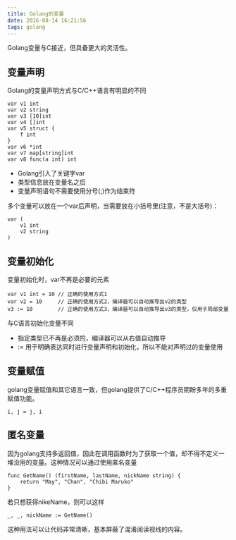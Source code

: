 ```yaml
---
title: Golang的变量
date: 2016-08-14 16:21:56
tags: golang
---
```

Golang变量与C接近，但具备更大的灵活性。
<!-- more -->

## 变量声明
Golang的变量声明方式与C/C++语言有明显的不同
```golang
var v1 int
var v2 string
var v3 [10]int
var v4 []int
var v5 struct {
    f int
}
var v6 *int
var v7 map[string]int
var v8 func(a int) int
```

* Golang引入了关键字var
* 类型信息放在变量名之后
* 变量声明语句不需要使用分号(;)作为结束符

多个变量可以放在一个var后声明，当需要放在小括号里(注意，不是大括号)：

```golang
var (
    v1 int
    v2 string
)
```

## 变量初始化
变量初始化时，var不再是必要的元素

```golang
var v1 int = 10 // 正确的使用方式1
var v2 = 10     // 正确的使用方式2，编译器可以自动推导出v2的类型
v3 := 10        // 正确的使用方式3，编译器可以自动推导出v3的类型，仅用于局部变量
```
与C语言初始化变量不同
* 指定类型已不再是必须的，编译器可以从右值自动推导
* := 用于明确表达同时进行变量声明和初始化，所以不能对声明过的变量使用

## 变量赋值
golang变量赋值和其它语言一致，但golang提供了C/C++程序员期盼多年的多重赋值功能。

```golang
i, j = j, i
```

## 匿名变量

因为golang支持多返回值，因此在调用函数时为了获取一个值，却不得不定义一堆没用的变量。这种情况可以通过使用匿名变量

```golang
func GetName() (firstName, lastName, nickName string) {
    return "May", "Chan", "Chibi Maruko"
}
```

若只想获得nikeName，则可以这样

```golang
_, _, nickName := GetName()
```

这种用法可以让代码非常清晰，基本屏蔽了混淆阅读视线的内容。
